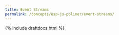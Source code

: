 ```yaml
---
title: Event Streams
permalink: /concepts/esp-js-polimer/event-streams/
---
```


{% include draftdocs.html %}